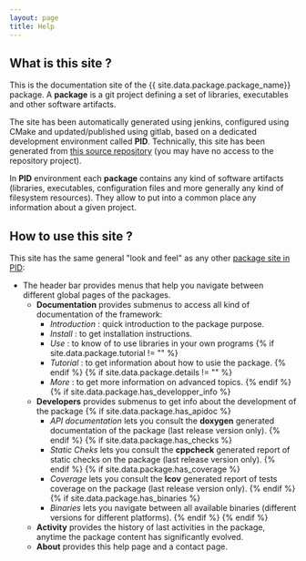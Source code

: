 ```yaml
---
layout: page
title: Help
---
```


## What is this site ?

This is the documentation site of the {{ site.data.package.package_name}} package. A **package** is a git project defining a set of libraries, executables and other software artifacts. 

The site has been automatically generated using jenkins, configured using CMake and updated/published using gitlab, based on a dedicated development environment called **PID**. Technically, this site has been generated from [this source repository]({{site.data.package.package_git_project}}) (you may have no access to the repository project).

In **PID** environment each **package** contains any kind of software artifacts (libraries, executables, configuration files and more generally any kind of filesystem resources). They allow to put into a common place any information about a given project.


## How to use this site ?

This site has the same general "look and feel" as any other [package site in PID](#what-is-this-site-?):

- The header bar provides menus that help you navigate between different global pages of the packages.
  - **Documentation** provides submenus to access all kind of documentation of the framework:
    + *Introduction* : quick introduction to the package purpose.
    + *Install* : to get installation instructions.
    + *Use* : to know of to use libraries in your own programs
    {% if site.data.package.tutorial != "" %}
    + *Tutorial* : to get information about how to usie the package.
    {% endif %}
    {% if site.data.package.details != "" %}
    + *More* : to get more information on advanced topics.
    {% endif %}
{% if site.data.package.has_developper_info %}
  - **Developers** provides submenus to get info about the development of the package
    {% if site.data.package.has_apidoc %}
    + *API documentation* lets you consult the **doxygen** generated documentation of the package (last release version only).
    {% endif %}
    {% if site.data.package.has_checks %}
    + *Static Cheks* lets you consult the **cppcheck** generated report of static checks on the package (last release version only).
    {% endif %}
    {% if site.data.package.has_coverage %}
    + *Coverage* lets you consult the **lcov** generated report of tests coverage on the package (last release version only).
    {% endif %}
    {% if site.data.package.has_binaries %}
    + *Binaries* lets you navigate between all available binaries (different versions for different platforms).
    {% endif %}
{% endif %}
  - **Activity** provides the history of last activities in the package, anytime the package content has significantly evolved.
  - **About** provides this help page and a contact page.

